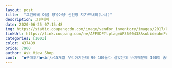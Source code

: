```yaml
---
layout: post 
title:  "그린베베 여름 영유아용 선인장 쟈가드내의(나시)" 
description: 그린베베  ..
date: 2020-06-25 07:15:48 
img: https://static.coupangcdn.com/image/vendor_inventory/images/2017/05/30/14/7/516384a3-f39b-40ab-bb0c-f3f93f3c0896.jpg 
linkUrl: https://link.coupang.com/re/AFFSDP?lptag=AF3600438&subid=ahnPublicAsk&pageKey=23218033&itemId=90309737&vendorItemId=3156686667&traceid=V0-113-f51bf0bc25679a4c 
categories: [1003] 
color: 4374D9 
price: 7900 
author: Ask View Shop 
cont:  "●구매후기●<br/>15개월 우리아기한테 90 100둘다 잘맞는데 바지때문에 100이 좀더 편한거같아요.<br/><br/>건조기돌리려고 한사이즈 크게샀어요  색깔이 파스텔톤으로 무난하고 재질도 괜찮아요!<br/>내년에도 입히게 더 큰사이즈도 만들어주세요ㅠㅠ<br/>디자인이 너무 이뻐요!!!!^^ 색깔도 너무 이쁘구요<br/>살짝 빳빳한 느낌이 있어 몸에 감기지않기 때문에 면재질인데도 덥지않게 입힐수 있어요<br/>칼리 무지이뻐여  싸이즈18개월 아기 정싸이즈구여 100호 주문했어영 원단이 넘좋아서 칼라별로 구매했어여<br/>" 
---
```

